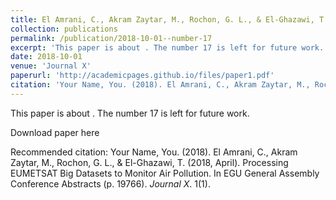 ```yaml
---
title: El Amrani, C., Akram Zaytar, M., Rochon, G. L., & El-Ghazawi, T. (2018, April). Processing EUMETSAT Big Datasets to Monitor Air Pollution. In EGU General Assembly Conference Abstracts (p. 19766).
collection: publications
permalink: /publication/2018-10-01--number-17
excerpt: 'This paper is about . The number 17 is left for future work.'
date: 2018-10-01
venue: 'Journal X'
paperurl: 'http://academicpages.github.io/files/paper1.pdf'
citation: 'Your Name, You. (2018). El Amrani, C., Akram Zaytar, M., Rochon, G. L., & El-Ghazawi, T. (2018, April). Processing EUMETSAT Big Datasets to Monitor Air Pollution. In EGU General Assembly Conference Abstracts (p. 19766). <i>Journal X</i>. 1(1).'
---
```

This paper is about . The number 17 is left for future work.

Download paper here

Recommended citation: Your Name, You. (2018). El Amrani, C., Akram Zaytar, M., Rochon, G. L., & El-Ghazawi, T. (2018, April). Processing EUMETSAT Big Datasets to Monitor Air Pollution. In EGU General Assembly Conference Abstracts (p. 19766). <i>Journal X</i>. 1(1).
